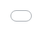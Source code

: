 ```yaml
---
title: "A Multi-Planar Graph Visualization of Transformer Multi-Head Attention"
excerpt: "Worked on creating a novel, interactive visualization for Tranformer neural networks' multi-head attention. <br/><img src='/images/transformer_attention.png'>"
collection: portfolio
---
```



<body style="margin:0px;padding:0px;overflow:hidden">
    <iframe src="/files/transformer_attention.pdf" frameborder="0" style="overflow:hidden;overflow-x:hidden;overflow-y:hidden;height:100%;width:100%;position:absolute;top:0px;left:0px;right:0px;bottom:0px" height="100%" width="100%"></iframe>
</body>
